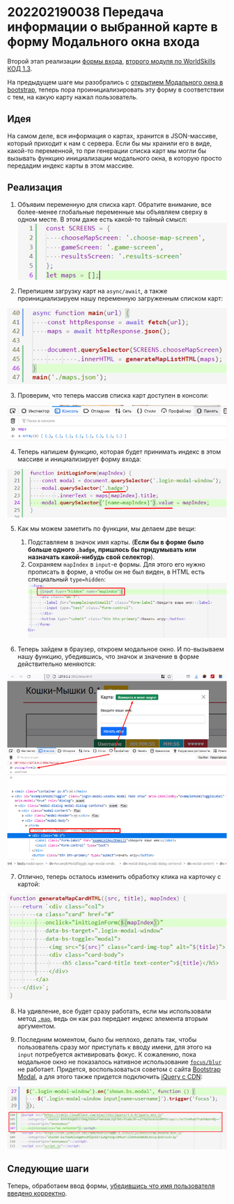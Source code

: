 # 202202190038 Передача информации о выбранной карте в форму Модального окна входа

Второй этап реализации [формы входа](202202181645-login-form-m2-ws.md),
[второго модуля по WorldSkills КОД 1.3](202202150946-WS-module-2.md).

На предыдущем шаге мы разобрались с [открытием Модального окна в bootstrap](202202151358-modal-window-wth-Bootstrap.md), теперь пора проинициализировать
эту форму в соответствии с тем, на какую карту нажал пользователь.


## Идея

На самом деле, вся информация о картах, хранится в JSON-массиве, который
приходит к нам с сервера. Если бы мы хранили его в виде, какой-то переменной,
то при генерации списка карт мы могли бы вызывать функцию инициализации модального
окна, в которую просто передадим индекс карты в этом массиве.

## Реализация

1. Объявим переменную для списка карт. Обратите внимание, все более-менее
глобальные переменные мы объявляем сверху в одном месте. В этом даже есть
какой-то тайный смысл:
![](2022-02-19-00-53-34.png)

2. Перепишем загрузку карт на `async/await`, а также проинициализируем нашу
переменную загруженным списком карт:

![](2022-02-19-00-58-09.png)

3. Проверим, что теперь массив списка карт доступен в консоли:

![](2022-02-19-00-58-57.png)

4. Теперь напишем функцию, которая будет принимать индекс в этом массиве
и инициализирует форму входа:

![](2022-02-19-01-08-43.png)

5. Как мы можем заметить по функции, мы делаем две вещи:
    1. Подставляем в значок имя карты. (**Если бы в форме было больше одного `.badge`, пришлось бы придумывать или назначать какой-нибудь свой селектор**).
    2. Сохраняем `mapIndex` в `input`-е формы. Для этого его нужно прописать в форме, а чтобы он не был виден, в HTML есть специальный `type=hidden`: ![](2022-02-19-01-12-03.png)

6. Теперь зайдем в браузер, откроем модальное окно. И по-вызываем нашу функцию,
убедившись, что значок и значение в форме действительно меняются:

![](2022-02-19-01-14-16.png)
![](2022-02-19-01-14-46.png)

7. Отлично, теперь осталось изменить обработку клика на карточку с картой:

![](2022-02-19-01-16-27.png)

8. На удивление, все будет сразу работать, если мы использовали метод [`.map`](https://developer.mozilla.org/en-US/docs/Web/JavaScript/Reference/Global_Objects/Array/map), ведь он как раз передает
индекс элемента вторым аргументом.

9. Последним моментом, было бы неплохо, делать так, чтобы пользователь сразу
мог приступать к вводу имени, для этого на `input` потребуется активировать фокус.
К сожалению, пока модальное окно не показалось нативное использование [`focus/blur`](https://learn.javascript.ru/focus-blur) не работает. Придется, воспользоваться советом с сайта [Bootstrap Modal](https://getbootstrap.com/docs/4.0/components/modal/), а для этого также придется подключить [jQuery с CDN](https://cdnjs.com/libraries/jquery):

![](2022-02-19-01-31-48.png)
![](2022-02-19-01-32-11.png)

## Следующие шаги

Теперь, обработаем ввод формы, [убедившись что имя пользователя введено корректно](202202190137-login-form-validation.md).